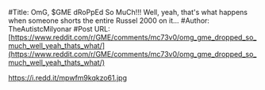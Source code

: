 #Title: OmG, $GME dRoPpEd So MuCh!!! Well, yeah, that's what happens when someone shorts the entire Russel 2000 on it...
#Author: TheAutistcMilyonar
#Post URL: [https://www.reddit.com/r/GME/comments/mc73v0/omg_gme_dropped_so_much_well_yeah_thats_what/](https://www.reddit.com/r/GME/comments/mc73v0/omg_gme_dropped_so_much_well_yeah_thats_what/)


https://i.redd.it/mpwfm9kqkzo61.jpg